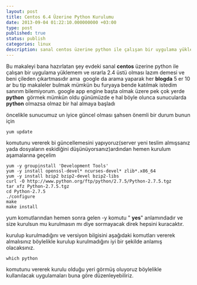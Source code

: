 ```yaml
---
layout: post
title: Centos 6.4 Üzerine Python Kurulumu
date: 2013-09-04 01:22:10.000000000 +03:00
type: post
published: true
status: publish
categories: linux
description: sanal centos üzerine python ile çalışan bir uygulama yüklemem ve ısrarla 2.4 üstü olması lazım demesi ve beni çileden çıkartmasıdır ama  google
---
```


Bu makaleyi bana hazırlatan şey evdeki sanal **centos** üzerine python ile çalışan bir uygulama yüklemem ve ısrarla 2.4 üstü olması lazım demesi ve beni çileden çıkartmasıdır ama &nbsp;google da arama yaparak her **blogda** 5 er 10 ar bu tip makaleler bulmak mümkün bu furyaya bende katılmak istedim sanırım bilemiyorum. google app engine başta olmak üzere pek çok yerde **python** &nbsp;görmek mümkün oldu günümüzde e hal böyle olunca sunucularda **python** olmazsa olmaz bir hal almaya başladı

öncelikle sunucumuz un iyice güncel olması şahsen önemli bir durum bunun için

    yum update

komutunu vererek bi güncellemesini yapıyoruz(server yeni teslim almışsanız yada dosyaların eskidiğini düşünüyorsanız)ardından hemen kurulum aşamalarına geçelim

    yum -y groupinstall 'Development Tools'
    yum -y install openssl-devel* ncurses-devel* zlib*.x86_64
    yum -y install bzip2 bzip2-devel bzip2-libs
    curl -O http://www.python.org/ftp/python/2.7.5/Python-2.7.5.tgz
    tar xfz Python-2.7.5.tgz
    cd Python-2.7.5
    ./configure
    make
    make install

yum komutlarından hemen sonra gelen -y komutu " **yes**" anlamındadır ve size kurulsun mu kurulmasın mı diye sormayacak direk hepsini kuracaktır.

kurulup kurulmadığını ve versiyon bilgisini aşağıdaki komutları vererek almalısınız böylelikle kurulup kurulmadığını iyi bir şekilde anlamış olacaksınız.

    which python

komutunu vererek kurulu olduğu yeri görmüş oluyoruz böylelikle kullanılacak uygulamaları buna göre düzenleyebiliriz.
